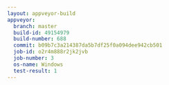 ```yaml
---
layout: appveyor-build
appveyor:
  branch: master
  build-id: 49154979
  build-number: 688
  commit: b09b7c3a214387da5b7df25f0a094dee942cb501
  job-id: o2r4m888r2jk2jvb
  job-number: 3
  os-name: Windows
  test-result: 1
---
```

